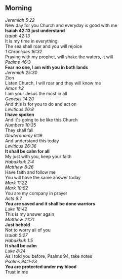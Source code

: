 ## Morning

_Jeremiah 5:22_  
New day for you Church and everyday is good with me  
**Isaiah 42:13 just understand**  
_Isaiah 42:13_  
It is my time in everything  
The sea shall roar and you will rejoice  
_1 Chronicles 16:32_  
Praying with my prophet, will shake the waters, it will  
_Psalms 46:3_  
**Fear no one, I am with you in both lands**  
_Jeremiah 25:30_  
Zion  
Listen Church, I will roar and they will know me  
_Amos 1:2_  
I am your Jesus the most in all  
_Genesis 14:20_  
And this is for you to do and act on  
_Leviticus 26:8_  
**I have spoken**  
And it's going to be like this Church  
_Numbers 10:35_  
They shall fall  
_Deuteronomy 6:19_  
And understand this today  
_Leviticus 26:36_  
**It shall be calm for all**  
My just with you, keep your faith  
_Habakkuk 2:4_  
_Matthew 8:26_  
Have faith and follow me  
You will have the same answer today  
_Mark 11:22_  
_Mark 10:52_  
You are my company in prayer  
_Acts 6:7_  
**You are saved and it shall be done warriors**  
_Luke 18:42_  
This is my answer again  
_Matthew 21:21_  
**Just behold**  
Not to worry all of you  
_Isaiah 5:27_  
_Habakkuk 1:5_  
**It shall be calm**  
_Luke 8:24_  
As I told you before, Psalms 94, take notes  
_Psalms 94:1-23_  
**You are protected under my blood**  
Trust in me  
